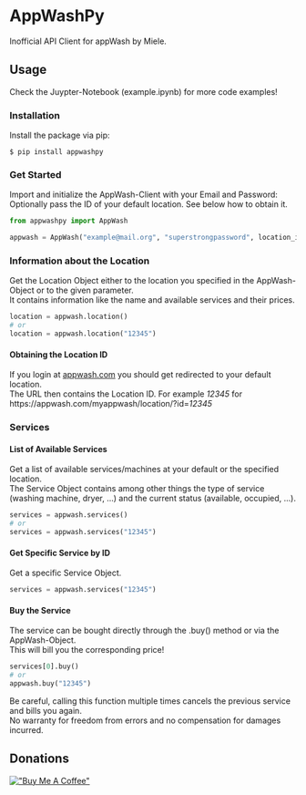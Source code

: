 # AppWashPy

Inofficial API Client for appWash by Miele.

## Usage
Check the Juypter-Notebook (example.ipynb) for more code examples!

### Installation
Install the package via pip:
```shell
$ pip install appwashpy
```

### Get Started
Import and initialize the AppWash-Client with your Email and Password:  
Optionally pass the ID of your default location. See below how to obtain it. 
```Python
from appwashpy import AppWash

appwash = AppWash("example@mail.org", "superstrongpassword", location_id="12345")
```

### Information about the Location
Get the Location Object either to the location you specified in the AppWash-Object or to the given parameter.  
It contains information like the name and available services and their prices.

```Python
location = appwash.location()
# or
location = appwash.location("12345")
```
#### Obtaining the Location ID
If you login at [appwash.com](https://appwash.com/en/) you should get redirected to your default location.  
The URL then contains the Location ID. For example *12345* for h<span>ttps://</span>appwash.com/myappwash/location/?id=*12345*

### Services
#### List of Available Services
Get a list of available services/machines at your default or the specified location.  
The Service Object contains among other things the type of service (washing machine, dryer, ...) and the current status (available, occupied, ...).
```Python
services = appwash.services()
# or 
services = appwash.services("12345")
```
#### Get Specific Service by ID
Get a specific Service Object.
```Python
services = appwash.services("12345")
```

#### Buy the Service
The service can be bought directly through the .buy() method or via the AppWash-Object.  
This will bill you the corresponding price!
```Python
services[0].buy()
# or
appwash.buy("12345")
```

Be careful, calling this function multiple times cancels the previous service and bills you again.  
No warranty for freedom from errors and no compensation for damages incurred.

## Donations
[!["Buy Me A Coffee"](https://www.buymeacoffee.com/assets/img/custom_images/orange_img.png)](https://www.buymeacoffee.com/fapfaff)
